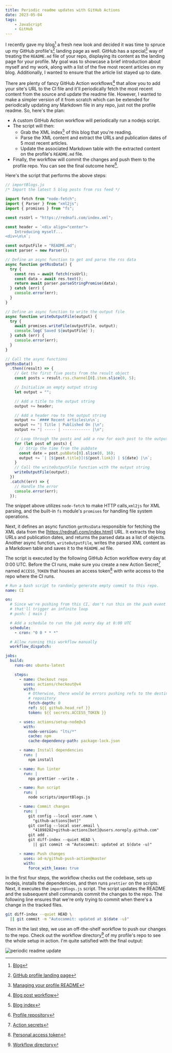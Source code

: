 ```yaml
---
title: Periodic readme updates with GitHub Actions
date: 2023-05-04
tags:
    - JavaScript
    - GitHub
---
```


I recently gave my blog[^1] a fresh new look and decided it was time to spruce up my GitHub
profile's[^2] landing page as well. GitHub has a special[^3] way of treating the `README.md`
file of your <your-username> repo, displaying its content as the landing page for your
profile. My goal was to showcase a brief introduction about myself and my work, along with a
list of the five most recent articles on my blog. Additionally, I wanted to ensure that the
article list stayed up to date.

There are plenty of fancy GitHub Action workflows[^4] that allow you to add your site's URL
to the CI file and it'll periodically fetch the most recent content from the source and
update the readme file. However, I wanted to make a simpler version of it from scratch which
can be extended for periodically updating any Markdown file in any repo, just not the
profile readme. So, here's the plan:

-   A custom GitHub Action workflow will periodically run a nodejs script.
-   The script will then:
    -   Grab the XML index[^5] of this blog that you're reading.
    -   Parse the XML content and extract the URLs and publication dates of 5 most recent
        articles.
    -   Update the associated Markdown table with the extracted content on the profile's
        `README.md` file.
-   Finally, the workflow will commit the changes and push them to the profile repo. You can
    see the final outcome here[^6].

Here's the script that performs the above steps:

```js
// importBlogs.js
/* Import the latest 5 blog posts from rss feed */

import fetch from "node-fetch";
import { Parser } from "xml2js";
import { promises } from "fs";

const rssUrl = "https://rednafi.com/index.xml";

const header = `<div align="center">
    Introducing myself...
<div>\n\n`;

const outputFile = "README.md";
const parser = new Parser();

// Define an async function to get and parse the rss data
async function getRssData() {
  try {
    const res = await fetch(rssUrl);
    const data = await res.text();
    return await parser.parseStringPromise(data);
  } catch (err) {
    console.error(err);
  }
}

// Define an async function to write the output file
async function writeOutputFile(output) {
  try {
    await promises.writeFile(outputFile, output);
    console.log(`Saved ${outputFile}`);
  } catch (err) {
    console.error(err);
  }
}

// Call the async functions
getRssData()
  .then((result) => {
    // Get the first five posts from the result object
    const posts = result.rss.channel[0].item.slice(0, 5);

    // Initialize an empty output string
    let output = "";

    // Add a title to the output string
    output += header;

    // Add a header row to the output string
    output += `#### Recent articles\n\n`;
    output += "| Title | Published On |\n";
    output += "| ----- | ------------ |\n";

    // Loop through the posts and add a row for each post to the output string
    for (let post of posts) {
      // Strip the time from the pubDate
      const date = post.pubDate[0].slice(0, 16);
      output += `| [${post.title}](${post.link}) | ${date} |\n`;
    }
    // Call the writeOutputFile function with the output string
    writeOutputFile(output);
  })
  .catch((err) => {
    // Handle the error
    console.error(err);
  });
```

The snippet above utilizes `node-fetch` to make HTTP calls,`xml2js` for XML parsing, and the
built-in `fs` module's `promises` for handling file system operations.

Next, it defines an async function `getRssData` responsible for fetching the XML data from
the [https://rednafi.com/index.html] URL. It extracts the blog URLs and publication dates,
and returns the parsed data as a list of objects. Another async function, `writeOutputFile`,
writes the parsed XML content as a Markdown table and saves it to the `README.md` file.

The script is executed by the following GitHub Action workflow every day at 0:00 UTC. Before
the CI runs, make sure you create a new Action Secret[^7] named `ACCESS_TOKEN` that houses
an access token[^8] with write access to the repo where the CI runs.

```yml
# Run a bash script to randomly generate empty commit to this repo.
name: CI

on:
  # Since we're pushing from this CI, don't run this on the push event because
  # that'll trigger an infinite loop
  # push: [ main ]

  # Add a schedule to run the job every day at 0:00 UTC
  schedule:
    - cron: "0 0 * * *"

  # Allow running this workflow manually
  workflow_dispatch:

jobs:
  build:
    runs-on: ubuntu-latest

    steps:
      - name: Checkout repo
        uses: actions/checkout@v4
        with:
          # Otherwise, there would be errors pushing refs to the destination
          # repository
          fetch-depth: 0
          ref: ${{ github.head_ref }}
          token: ${{ secrets.ACCESS_TOKEN }}

      - uses: actions/setup-node@v3
        with:
          node-version: "lts/*"
          cache: npm
          cache-dependency-path: package-lock.json

      - name: Install dependencies
        run: |
          npm install

      - name: Run linter
        run: |
          npx prettier --write .

      - name: Run script
        run: |
          node scripts/importBlogs.js

      - name: Commit changes
        run: |
          git config --local user.name \
            "github-actions[bot]"
          git config --local user.email \
            "41898282+github-actions[bot]@users.noreply.github.com"
          git add .
          git diff-index --quiet HEAD \
            || git commit -m "Autocommit: updated at $(date -u)"

      - name: Push changes
        uses: ad-m/github-push-action@master
        with:
          force_with_lease: true
```

In the first four steps, the workflow checks out the codebase, sets up nodejs, installs the
dependencies, and then runs `prettier` on the scripts. Next, it executes the
`importBlogs.js` script. The script updates the README and the subsequent shell commands
commit the changes to the repo. The following line ensures that we're only trying to commit
when there's a change in the tracked files.

```sh
git diff-index --quiet HEAD \
  || git commit -m "Autocommit: updated at $(date -u)"
```

Then in the last step, we use an off-the-shelf workflow to push our changes to the repo.
Check out the workflow directory[^9] of my profile's repo to see the whole setup in action.
I'm quite satisfied with the final output:

![periodic readme update][image_1]

[^1]: [Blog](https://rednafi.com/)

[^2]: [GitHub profile landing page](https://github.com/rednafi/)

[^3]:
    [Managing your profile README](https://docs.github.com/en/account-and-profile/setting-up-and-managing-your-github-profile/customizing-your-profile/managing-your-profile-readme)

[^4]: [Blog post workflow](https://github.com/gautamkrishnar/blog-post-workflow)

[^5]: [Blog index](https://rednafi.com/index.xml)

[^6]: [Profile repository](https://github.com/rednafi/rednafi)

[^7]:
    [Action secrets](https://docs.github.com/en/rest/actions/secrets?apiVersion=2022-11-28)

[^8]:
    [Personal access token](https://docs.github.com/en/authentication/keeping-your-account-and-data-secure/creating-a-personal-access-token)

[^9]: [Workflow directory](https://github.com/rednafi/rednafi/tree/master/.github/workflows)

[image_1]:
    https://blob.rednafi.com/static/images/periodic_readme_updates_with_gh_actions/img_1.png
